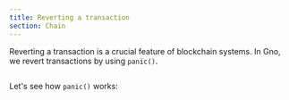 ```yaml
---
title: Reverting a transaction
section: Chain
---
```


Reverting a transaction is a crucial feature of blockchain systems. In Gno,
we revert transactions by using `panic()`. 

```go file=./panic.gno
```

Let's see how `panic()` works:
```go file=./panic_test.gno depends_on_file=./panic.gno
```
